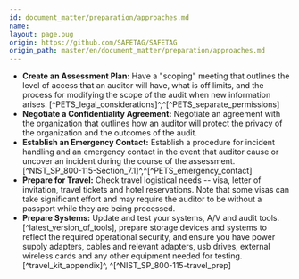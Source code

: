 ```yaml
---
id: document_matter/preparation/approaches.md
name: 
layout: page.pug
origin: https://github.com/SAFETAG/SAFETAG
origin_path: master/en/document_matter/preparation/approaches.md
---
```


* **Create an Assessment Plan:** Have a "scoping" meeting that outlines the level of access that an auditor will have, what is off limits, and the process for modifying the scope of the audit when new information arises. [^PETS_legal_considerations]^,^[^PETS_separate_permissions]
* **Negotiate a Confidentiality Agreement:** Negotiate an agreement with the organization that outlines how an auditor will protect the privacy of the organization and the outcomes of the audit.
* **Establish an Emergency Contact:** Establish a procedure for incident handling and an emergency contact in the event that auditor cause or uncover an incident during the course of the assessment. [^NIST_SP_800-115-Section_7.1]^,^[^PETS_emergency_contact]
* **Prepare for Travel:** Check travel logistical needs -- visa, letter of invitation, travel tickets and hotel reservations. Note that some visas can take significant effort and may require the auditor to be without a passport while they are being processed. 
* **Prepare Systems:** Update and test your systems, A/V and audit tools. [^latest_version_of_tools], prepare storage devices and systems to reflect the required operational security, and ensure you have power supply adapters, cables and relevant adapters, usb drives, external wireless cards and any other equipment needed for testing. [^travel_kit_appendix]^, ^[^NIST_SP_800-115-travel_prep]


